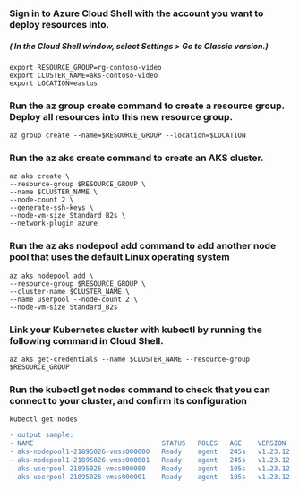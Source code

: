 ### Sign in to Azure Cloud Shell with the account you want to deploy resources into.
##### ( In the Cloud Shell window, select Settings > Go to Classic version.)

`export RESOURCE_GROUP=rg-contoso-video`               
`export CLUSTER_NAME=aks-contoso-video`                
`export LOCATION=eastus`               

### Run the az group create command to create a resource group. Deploy all resources into this new resource group.

`az group create --name=$RESOURCE_GROUP --location=$LOCATION`

### Run the az aks create command to create an AKS cluster.

```
az aks create \
--resource-group $RESOURCE_GROUP \
--name $CLUSTER_NAME \
--node-count 2 \
--generate-ssh-keys \
--node-vm-size Standard_B2s \
--network-plugin azure
```

### Run the az aks nodepool add command to add another node pool that uses the default Linux operating system

```
az aks nodepool add \
--resource-group $RESOURCE_GROUP \
--cluster-name $CLUSTER_NAME \
--name userpool --node-count 2 \
--node-vm-size Standard_B2s
```
### Link your Kubernetes cluster with kubectl by running the following command in Cloud Shell.

`az aks get-credentials --name $CLUSTER_NAME --resource-group $RESOURCE_GROUP`

### Run the kubectl get nodes command to check that you can connect to your cluster, and confirm its configuration

`kubectl get nodes`

```diff
- output sample:
- NAME                                STATUS   ROLES   AGE    VERSION
- aks-nodepool1-21895026-vmss000000   Ready    agent   245s   v1.23.12
- aks-nodepool1-21895026-vmss000001   Ready    agent   245s   v1.23.12
- aks-userpool-21895026-vmss000000    Ready    agent   105s   v1.23.12
- aks-userpool-21895026-vmss000001    Ready    agent   105s   v1.23.12
```
